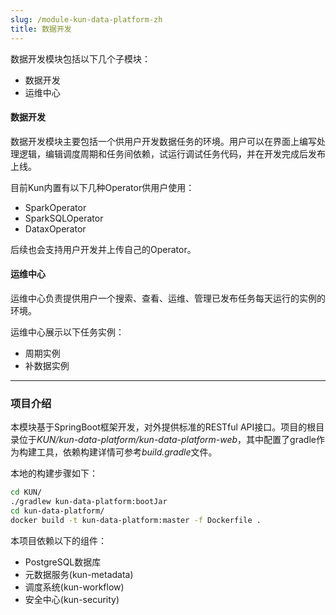 ```yaml
---
slug: /module-kun-data-platform-zh
title: 数据开发
---
```

数据开发模块包括以下几个子模块：
- 数据开发
- 运维中心

#### 数据开发

数据开发模块主要包括一个供用户开发数据任务的环境。用户可以在界面上编写处理逻辑，编辑调度周期和任务间依赖，试运行调试任务代码，并在开发完成后发布上线。

目前Kun内置有以下几种Operator供用户使用：

- SparkOperator
- SparkSQLOperator
- DataxOperator

后续也会支持用户开发并上传自己的Operator。

#### 运维中心

运维中心负责提供用户一个搜索、查看、运维、管理已发布任务每天运行的实例的环境。

运维中心展示以下任务实例：

- 周期实例
- 补数据实例

------------

### 项目介绍

本模块基于SpringBoot框架开发，对外提供标准的RESTful API接口。项目的根目录位于*KUN/kun-data-platform/kun-data-platform-web*，其中配置了gradle作为构建工具，依赖构建详情可参考*build.gradle*文件。

本地的构建步骤如下：

```bash
cd KUN/
./gradlew kun-data-platform:bootJar
cd kun-data-platform/
docker build -t kun-data-platform:master -f Dockerfile .
```

本项目依赖以下的组件：
- PostgreSQL数据库
- 元数据服务(kun-metadata)
- 调度系统(kun-workflow)
- 安全中心(kun-security)
